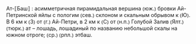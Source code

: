 ---
---

Ат-⟦Баш⟧
: асимметричная пирамидальная вершина ⦅юж.⦆ бровки Ай-Петринской яйлы с пологим ⦅сев.⦆ склоном и скальным обрывом к ⦅Ю⦆. В 6 км к ⦅З⦆ от ⦅г.⦆ Ай-Петри, в 2 км к ⦅С⦆ от ⦅н.п.⦆ Голубой Залив ⦅Ялт.⦆ ⦅тюрк.⦆ ат – лошадь, лошадиный по названию небольшой скалы на южном отроге; ⦅ср.⦆ ⦅рпл.⦆ этбаш.
